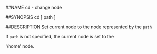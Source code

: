 ##NAME
  cd - change node

##SYNOPSIS
  cd [ path ]

##DESCRIPTION
  Set current node to the node represented by the `path`



  If `path` is not specified, the current node is set to the 

  '/home' node.
